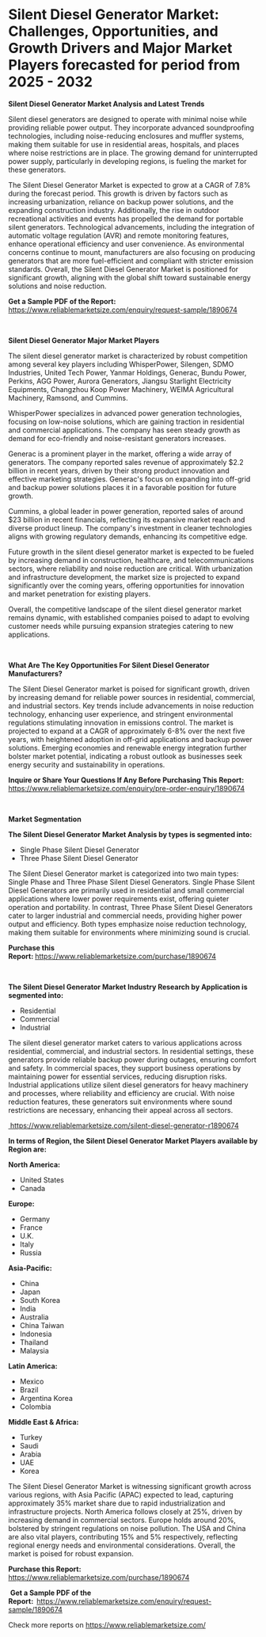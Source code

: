 <p><h1>Silent Diesel Generator Market: Challenges, Opportunities, and Growth Drivers and Major Market Players forecasted for period from 2025 - 2032</h1></p><p><strong>Silent Diesel Generator Market Analysis and Latest Trends</strong></p>
<p><p>Silent diesel generators are designed to operate with minimal noise while providing reliable power output. They incorporate advanced soundproofing technologies, including noise-reducing enclosures and muffler systems, making them suitable for use in residential areas, hospitals, and places where noise restrictions are in place. The growing demand for uninterrupted power supply, particularly in developing regions, is fueling the market for these generators.</p><p>The Silent Diesel Generator Market is expected to grow at a CAGR of 7.8% during the forecast period. This growth is driven by factors such as increasing urbanization, reliance on backup power solutions, and the expanding construction industry. Additionally, the rise in outdoor recreational activities and events has propelled the demand for portable silent generators. Technological advancements, including the integration of automatic voltage regulation (AVR) and remote monitoring features, enhance operational efficiency and user convenience. As environmental concerns continue to mount, manufacturers are also focusing on producing generators that are more fuel-efficient and compliant with stricter emission standards. Overall, the Silent Diesel Generator Market is positioned for significant growth, aligning with the global shift toward sustainable energy solutions and noise reduction.</p></p>
<p><strong>Get a Sample PDF of the Report:&nbsp;</strong> <a href="https://www.reliablemarketsize.com/enquiry/request-sample/1890674?utm_campaign=3511&utm_medium=2&utm_source=Github&utm_content=ia&utm_term=11042025&utm_id=silent-diesel-generator">https://www.reliablemarketsize.com/enquiry/request-sample/1890674</a></p>
<p>&nbsp;</p>
<p><strong>Silent Diesel Generator Major Market Players</strong></p>
<p><p>The silent diesel generator market is characterized by robust competition among several key players including WhisperPower, Silengen, SDMO Industries, United Tech Power, Yanmar Holdings, Generac, Bundu Power, Perkins, AGG Power, Aurora Generators, Jiangsu Starlight Electricity Equipments, Changzhou Koop Power Machinery, WEIMA Agricultural Machinery, Ramsond, and Cummins.</p><p>WhisperPower specializes in advanced power generation technologies, focusing on low-noise solutions, which are gaining traction in residential and commercial applications. The company has seen steady growth as demand for eco-friendly and noise-resistant generators increases.</p><p>Generac is a prominent player in the market, offering a wide array of generators. The company reported sales revenue of approximately $2.2 billion in recent years, driven by their strong product innovation and effective marketing strategies. Generac's focus on expanding into off-grid and backup power solutions places it in a favorable position for future growth.</p><p>Cummins, a global leader in power generation, reported sales of around $23 billion in recent financials, reflecting its expansive market reach and diverse product lineup. The company's investment in cleaner technologies aligns with growing regulatory demands, enhancing its competitive edge.</p><p>Future growth in the silent diesel generator market is expected to be fueled by increasing demand in construction, healthcare, and telecommunications sectors, where reliability and noise reduction are critical. With urbanization and infrastructure development, the market size is projected to expand significantly over the coming years, offering opportunities for innovation and market penetration for existing players.</p><p>Overall, the competitive landscape of the silent diesel generator market remains dynamic, with established companies poised to adapt to evolving customer needs while pursuing expansion strategies catering to new applications.</p></p>
<p>&nbsp;</p>
<p><strong>What Are The Key Opportunities For Silent Diesel Generator Manufacturers?</strong></p>
<p><p>The Silent Diesel Generator market is poised for significant growth, driven by increasing demand for reliable power sources in residential, commercial, and industrial sectors. Key trends include advancements in noise reduction technology, enhancing user experience, and stringent environmental regulations stimulating innovation in emissions control. The market is projected to expand at a CAGR of approximately 6-8% over the next five years, with heightened adoption in off-grid applications and backup power solutions. Emerging economies and renewable energy integration further bolster market potential, indicating a robust outlook as businesses seek energy security and sustainability in operations.</p></p>
<p><strong>Inquire or Share Your Questions If Any Before Purchasing This Report:</strong> <a href="https://www.reliablemarketsize.com/enquiry/pre-order-enquiry/1890674?utm_campaign=3511&utm_medium=2&utm_source=Github&utm_content=ia&utm_term=11042025&utm_id=silent-diesel-generator">https://www.reliablemarketsize.com/enquiry/pre-order-enquiry/1890674</a></p>
<p>&nbsp;</p>
<p><strong>Market Segmentation</strong></p>
<p><strong>The Silent Diesel Generator Market Analysis by types is segmented into:</strong></p>
<p><ul><li>Single Phase Silent Diesel Generator</li><li>Three Phase Silent Diesel Generator</li></ul></p>
<p><p>The Silent Diesel Generator market is categorized into two main types: Single Phase and Three Phase Silent Diesel Generators. Single Phase Silent Diesel Generators are primarily used in residential and small commercial applications where lower power requirements exist, offering quieter operation and portability. In contrast, Three Phase Silent Diesel Generators cater to larger industrial and commercial needs, providing higher power output and efficiency. Both types emphasize noise reduction technology, making them suitable for environments where minimizing sound is crucial.</p></p>
<p><strong>Purchase this Report:&nbsp;</strong><a href="https://www.reliablemarketsize.com/purchase/1890674?utm_campaign=3511&utm_medium=2&utm_source=Github&utm_content=ia&utm_term=11042025&utm_id=silent-diesel-generator">https://www.reliablemarketsize.com/purchase/1890674</a></p>
<p>&nbsp;</p>
<p><strong>The Silent Diesel Generator Market Industry Research by Application is segmented into:</strong></p>
<p><ul><li>Residential</li><li>Commercial</li><li>Industrial</li></ul></p>
<p><p>The silent diesel generator market caters to various applications across residential, commercial, and industrial sectors. In residential settings, these generators provide reliable backup power during outages, ensuring comfort and safety. In commercial spaces, they support business operations by maintaining power for essential services, reducing disruption risks. Industrial applications utilize silent diesel generators for heavy machinery and processes, where reliability and efficiency are crucial. With noise reduction features, these generators suit environments where sound restrictions are necessary, enhancing their appeal across all sectors.</p></p>
<p><a href="https://www.reliablemarketsize.com/silent-diesel-generator-r1890674?utm_campaign=3511&utm_medium=2&utm_source=Github&utm_content=ia&utm_term=11042025&utm_id=silent-diesel-generator">&nbsp;https://www.reliablemarketsize.com/silent-diesel-generator-r1890674</a></p>
<p><strong>In terms of Region, the Silent Diesel Generator Market Players available by Region are:</strong></p>
<p>
    <p> <strong> North America: </strong>
        <ul>
            <li>United States</li>
            <li>Canada</li>
        </ul>
        </p> 
    <p> <strong> Europe: </strong>
        <ul>
            <li>Germany</li>
            <li>France</li>
            <li>U.K.</li>
            <li>Italy</li>
            <li>Russia</li>
        </ul>
        </p> 
    <p> <strong> Asia-Pacific: </strong>
        <ul>
            <li>China</li>
            <li>Japan</li>
            <li>South Korea</li>
            <li>India</li>
            <li>Australia</li>
            <li>China Taiwan</li>
            <li>Indonesia</li>
            <li>Thailand</li>
            <li>Malaysia</li>
        </ul>
        </p> 
    <p> <strong> Latin America: </strong>
        <ul>
            <li>Mexico</li>
            <li>Brazil</li>
            <li>Argentina Korea</li>
            <li>Colombia</li>
        </ul>
        </p> 
    <p> <strong> Middle East & Africa: </strong>
        <ul>
            <li>Turkey</li>
            <li>Saudi</li>
            <li>Arabia</li>
            <li>UAE</li>
            <li>Korea</li>
        </ul>
    </p>
    </p>
<p><p>The Silent Diesel Generator Market is witnessing significant growth across various regions, with Asia Pacific (APAC) expected to lead, capturing approximately 35% market share due to rapid industrialization and infrastructure projects. North America follows closely at 25%, driven by increasing demand in commercial sectors. Europe holds around 20%, bolstered by stringent regulations on noise pollution. The USA and China are also vital players, contributing 15% and 5% respectively, reflecting regional energy needs and environmental considerations. Overall, the market is poised for robust expansion.</p></p>
<p><strong>Purchase this Report: </strong><a href="https://www.reliablemarketsize.com/purchase/1890674?utm_campaign=3511&utm_medium=2&utm_source=Github&utm_content=ia&utm_term=11042025&utm_id=silent-diesel-generator">https://www.reliablemarketsize.com/purchase/1890674</a></p>
<p>&nbsp;<strong>Get a Sample PDF of the Report:&nbsp;&nbsp;</strong><a href="https://www.reliablemarketsize.com/enquiry/request-sample/1890674?utm_campaign=3511&utm_medium=2&utm_source=Github&utm_content=ia&utm_term=11042025&utm_id=silent-diesel-generator">https://www.reliablemarketsize.com/enquiry/request-sample/1890674</a></p>
<p><strong></strong></p>
<p>Check more reports on <a href="https://www.reliablemarketsize.com/?utm_campaign=3511&utm_medium=2&utm_source=Github&utm_content=ia&utm_term=11042025&utm_id=silent-diesel-generator">https://www.reliablemarketsize.com/</a></p>